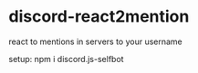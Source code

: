 # discord-react2mention
react to mentions in servers to your username

setup:
npm i discord.js-selfbot
